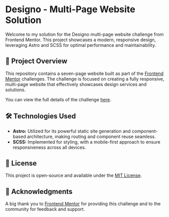 # Designo - Multi-Page Website Solution

Welcome to my solution for the Designo multi-page website challenge from Frontend Mentor. This project showcases a modern, responsive design, leveraging Astro and SCSS for optimal performance and maintainability.

## 🚀 Project Overview

This repository contains a seven-page website built as part of the [Frontend Mentor](https://www.frontendmentor.io) challenges. The challenge is focused on creating a fully responsive, multi-page website that effectively showcases design services and solutions.

You can view the full details of the challenge [here](https://www.frontendmentor.io/challenges/designo-multipage-website-G48K6rfUT).

## 🛠️ Technologies Used

- **Astro:** Utilized for its powerful static site generation and component-based architecture, making routing and component reuse seamless.
- **SCSS:** Implemented for styling, with a mobile-first approach to ensure responsiveness across all devices.

## 📜 License

This project is open-source and available under the [MIT License](LICENSE).

## 🙌 Acknowledgments

A big thank you to [Frontend Mentor](https://www.frontendmentor.io) for providing this challenge and to the community for feedback and support.
